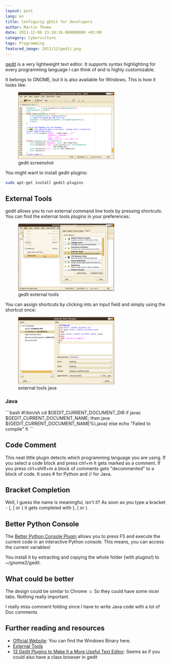 ```yaml
---
layout: post
lang: en
title: Configurig gEdit for developers
author: Martin Thoma
date: 2011-12-08 23:10:19.000000000 +01:00
category: Cyberculture
tags: Programming
featured_image: 2011/12/gedit.png
---
```

<a href="http://en.wikipedia.org/wiki/Gedit">gedit</a> is a very lightweight text editor. It supports syntax highlighting for every programming language I can think of and is highly customizable.

It belongs to GNOME, but it is also available for Windows. This is how it looks like:

<figure class="aligncenter">
            <a href="../images/2011/12/gedit-screenshot-300x208.png"><img src="../images/2011/12/gedit-screenshot-300x208.png" alt="gedit screenshot" style="max-width:300px;max-height:208px" class="size-medium wp-image-9571"/></a>
            <figcaption class="text-center">gedit screenshot</figcaption>
        </figure>

You might want to install gedit-plugins:
```bash
sudo apt-get install gedit-plugins
```

<h2>External Tools</h2>
gedit allows you to run external command line tools by pressing shortcuts. You can find the external tools plugins in your preferences:
<figure class="aligncenter">
            <a href="../images/2011/12/gedit-external-tools1-300x209.png"><img src="../images/2011/12/gedit-external-tools1-300x209.png" alt="gedit external tools" style="max-width:300px;max-height:209px" class="size-medium wp-image-9601"/></a>
            <figcaption class="text-center">gedit external tools</figcaption>
        </figure>

You can assign shortcuts by clicking into an input field and simply using the shortcut once:
<figure class="aligncenter">
            <a href="../images/2011/12/external-tool-java-300x209.png"><img src="../images/2011/12/external-tool-java-300x209.png" alt="external tools java" style="max-width:300px;max-height:209px" class="size-medium wp-image-9611"/></a>
            <figcaption class="text-center">external tools java</figcaption>
        </figure>

<h3>Java</h3>
```bash
#!/bin/sh
cd $GEDIT_CURRENT_DOCUMENT_DIR
if javac $GEDIT_CURRENT_DOCUMENT_NAME;
then
java ${GEDIT_CURRENT_DOCUMENT_NAME%\.java}
else
echo "Failed to compile"
fi
```

<h2>Code Comment</h2>
This neat little plugin detects which programming language you are using. If you select a code block and press ctrl+m it gets marked as a comment. If you press ctrl+shift+m a block of comments gets "decommented" to a block of code. It uses # for Python and // for Java.

<h2>Bracket Completion</h2>
Well, I guess the name is meaningful, isn't it? As soon as you type a bracket - (, [ or { it gets completed with }, ] or ).

<h2>Better Python Console</h2>
The <a href="http://live.gnome.org/Gedit/Plugins/BetterPythonConsole">Better Python Console Plugin</a> allows you to press F5 and execute the current code in an interactive Python console. This means, you can access the current variables!

You install it by extracting and copying the whole folder (with plugins!) to ~/gnome2/gedit.

<h2>What could be better</h2>
The design could be similar to Chrome ☺ So they could have some nicer tabs. Nothing really important.

I really miss comment folding since I have to write Java code with a lot of Doc comments

<h2>Further reading and resources</h2>
<ul>
    <li><a href="http://projects.gnome.org/gedit/">Official Website</a>: You can find the Windows Binary here.</li>
    <li><a href="http://live.gnome.org/Gedit/ExternalToolsPluginCommands">External Tools</a></li>
    <li><a href="http://www.makeuseof.com/tag/top-plugins-to-extend-and-make-gedit-a-more-useful-text-editor-linux/">13 Gedit Plugins to Make It a More Useful Text Editor</a>: Seems as if you could also have a class browser in gedit</li>
</ul>
